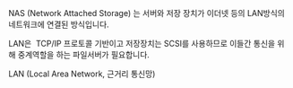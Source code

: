 NAS (Network Attached Storage) 는 서버와 저장 장치가 이더넷 등의 LAN방식의 네트워크에 연결된 방식입니다.

LAN은  TCP/IP 프로토콜 기반이고 저장장치는 SCSI를 사용하므로 이들간 통신을 위해 중계역할을 하는 파일서버가 필요합니다.

LAN (Local Area Network, 근거리 통신망)